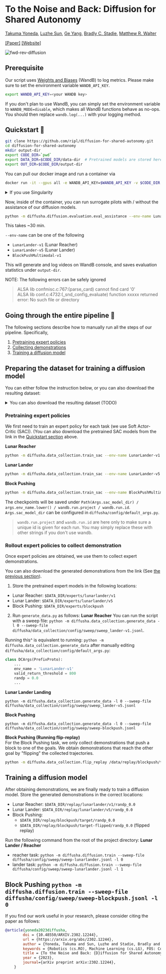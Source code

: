 # To the Noise and Back: Diffusion for Shared Autonomy

[Takuma Yoneda](https://takuma.yoneda.xyz), [Luzhe Sun](https://tllokn.github.io/), [Ge Yang](https://www.episodeyang.com), [Bradly C. Stadie](https://bstadie.github.io), [Matthew R. Walter](https://ttic.edu/walter)

[[Paper]](http://arxiv.org/abs/2302.12244) [[Website]](https://diffusion-for-shared-autonomy.github.io/)

![fwd-rev-diffusion](https://user-images.githubusercontent.com/28857806/228377612-154ff764-28b5-411d-9eed-49eff1942e3b.png)

## Prerequisite
Our script uses [Weights and Biases](https://wandb.ai) (WandB) to log metrics.
Please make sure to set the environment variable `WANDB_API_KEY`.
``` bash
export WANDB_API_KEY=<your WANDB key>
```

If you don't plan to use WandB, you can simply set the environment variable to `WANDB_MODE=disable`, which
makes all WandB functions behave as no-ops. You should then replace `wandb.log(...)` with your logging method.

<a name="quickstart"></a>
## Quickstart 🚀
<!-- Download all the data including our pretrained models (1.3G) -->

``` bash
git clone https://github.com/ripl/diffusion-for-shared-autonomy.git
cd diffusion-for-shared-autonomy
mkdir output-dir
export CODE_DIR=`pwd`
export DATA_DIR=$CODE_DIR/data-dir  # Pretrained models are stored here
export OUT_DIR=$CODE_DIR/output-dir
```

You can pull our docker image and run a container via
``` bash
docker run -it --gpus all -e WANDB_API_KEY=$WANDB_API_KEY -v $CODE_DIR:/code -v $DATA_DIR:/data -v $OUT_DIR:/outdir --workdir /code ripl/diffusion-for-shared-autonomy bash
```
<details>
<summary>If you use Singularity</summary>

```bash
# Pull the image from dockerhub
singularity pull diffusion-for-shared-autonomy.sif docker://ripl/diffusion-for-shared-autonomy:latest
export SINGULARITYENV_WANDB_API_KEY=$WANDB_API_KEY  # Singularity way to pass an envvar into a container
singularity run --nv --containall --writable-tmpfs -B $CODE_DIR:/code -B $DATA_DIR:/data -B $OUT_DIR:/outdir --pwd /code diffusion-for-shared-autonomy.sif bash
```
</details>


Now, inside of the container, you can run surrogate pilots with / without the assistance of our diffusion models.

``` bash
python -m diffusha.diffusion.evaluation.eval_assistance --env-name LunarLander-v1 --out-dir /outdir --save-video
```
This takes ~30 min.

`--env-name` can be one of the following
- `LunarLander-v1` (Lunar Reacher)
- `LunarLander-v5` (Lunar Lander)
- `BlockPushMultimodal-v1`

This will generate and log videos on WandB console, and saves evaluation statistics under `output-dir`.

NOTE: The following errors can be safely ignored
> ALSA lib confmisc.c:767:(parse_card) cannot find card '0'  
> ALSA lib conf.c:4732:(_snd_config_evaluate) function xxxxx returned error: No such file or directory




<!-- ## Running evaluation -->
<!-- Maze2D: takuma-yoneda/diffusha/ulh2ovtj -->
<!-- LunarLander-v1: takuma-yoneda/diffusha/24gbtia4 -->
<!-- LunarLander-v5: takuma-yoneda/diffusha/qa3br4pa -->
<!-- BlockPushMultimodal-v1: takuma-yoneda/diffusha/a6tc22h8 -->

<!-- On slurm, these are at `/share/data/ripl-takuma/projects/diffusion-shared-autonomy/data/ddpm` -->

<!-- The path of a pretrained (diffusion) model should look like `model-root-dir/lunarlander-v1/step_00100000.pt`. -->

<!-- ``` bash -->
<!-- python -m diffusha.diffusion.evaluation.eval_assistance --env-name LunarLander-v1 --model-dir /path/to/model/root/dir --out-dir /path/to/outdir -->
<!-- ``` -->
<!-- This generates a pickle file `Path(args.out_dir) / 'assistance' / args.env_name.lower() / timestamp / 'eval.pt'`. -->
<!-- The pickle file contains a dictionary that has TODO... -->

<!-- This evaluates the expert, noisy expert (random action with some probability), laggy expert (repeats previous action with some probability), and assisted version of each expert. -->


## Going through the entire pipeline 🐢

The following sections describe how to manually run all the steps of our pipeline. Specifically,
1. [Pretraining expert policies](#pretraining-expert-policies)
2. [Collecting demonstrations](#collecting-demonstrations)
3. [Training a diffusion model](#training-diffusion-model)

<a name="preparing-the-dataset"></a>
## Preparing the dataset for training a diffusion model
You can either follow the instruction below, or you can also download the resulting dataset:

<details>
<summary>You can also download the resulting dataset (TODO)</summary>

``` bash
cd diffusion-for-shared-autonomy
wget https://dl.ttic.edu/diffusion-for-shared-autonomy.tar.gz
tar xfvz diffusion-for-shared-autonomy
mv hosted_data/* data-dir/
```

TODO: the directory structure should be fixed
`hosted_data/replay/lunarlander/v5/randp_0.0/randp_0.0/<files>` --> `hosted_data/replay/lunarlander/v5/randp_0.0/<files>`

</details>


<a name="pretraining-expert-policies"></a>
### Pretraining expert policies
We first need to train an expert policy for each task (we use Soft Actor-Critic (SAC)).
(You can also download the pretrained SAC models from the link in the [Quickstart section](#quickstart) above.

**Lunar Reacher**
``` bash
python -m diffusha.data_collection.train_sac --env-name LunarLander-v1 --steps 3000000
```

**Lunar Lander**
``` bash
python -m diffusha.data_collection.train_sac --env-name LunarLander-v5 --steps 3000000
```

**Block Pushing**
``` bash
python -m diffusha.data_collection.train_sac --env-name BlockPushMultimodal-v1 --steps 1000000
```

The checkpoints will be saved under 
`Path(Args.sac_model_dir) / args.env_name.lower() / wandb.run.project / wandb.run.id`.
`Args.sac_model_dir` can be configured in `diffusha/config/default_args.py`.
> `wandb.run.project` and `wandb.run.id` are here only to make sure a unique id is given for each run. You may simply replace these with other strings if you don't use wandb.

<a name="collecting-demonstrations"></a>
### Rollout expert policies to collect demonstration
Once expert policies are obtained, we use them to collect expert demonstrations.


You can also download the generated demonstrations from the link (See [the previous section](#preparing-the-dataset)).

<!--
Originally:
"SAC_V1_MODEL_PATH": "/data/sac-v1/3300000_checkpoint",
"SAC_V5_MODEL_PATH": "/data/sac-v5/3000000_checkpoint",
blockpush: /data/sac/pfrl-BlockPushMultimodal-v1/o6rd3jun/20230128T145045.656374/1000000_finish
-->
1. Store the pretrained expert models in the following locations:
- Lunar Reacher: `$DATA_DIR/experts/lunarlander/v1`
- Lunar Lander: `$DATA_DIR/experts/lunarlander/v5`
- Block Pushing: `$DATA_DIR/experts/blockpush`

2. Run `generate_data.py` as follows:
**Lunar Reacher**
You can run the script with a sweep file:
`python -m diffusha.data_collection.generate_data -l 0 --sweep-file diffusha/data_collection/config/sweep/sweep_lander-v1.jsonl`.

Running this^ is equivalent to running:
`python -m diffusha.data_collection.generate_data`
after manually editing `diffusha/data_collection/config/default_args.py`:
``` python
class DCArgs(PrefixProto):
    ...
    env_name = 'LunarLander-v1'
    valid_return_threshold = 800
    randp = 0.0
    ...
```

**Lunar Lander Landing**
<!-- Run it with a sweep file: -->
`python -m diffusha.data_collection.generate_data -l 0 --sweep-file diffusha/data_collection/config/sweep/sweep_lander-v5.jsonl`

**Block Pushing**
<!-- Run it with a sweep file: -->
`python -m diffusha.data_collection.generate_data -l 0 --sweep-file diffusha/data_collection/config/sweep/sweep-blockpush.jsonl`

**Block Pushing (Running flip-replay)**  
For the Block Pushing task, we only collect demonstrations that push a block to one of the goals.
We obtain demonstrations that reach the other goal by "flipping" the collected trajectories.
```bash
python -m diffusha.data_collection.flip_replay /data/replay/blockpush/target/randp_0.0 /data/replay/blockpush/target-flipped/randp_0.0
```

<a name="training-diffusion-model"></a>
## Training a diffusion model
After obtaining demonstrations, we are finally ready to train a diffusion model.
Store the generated demonstrations in the correct locations:
- Lunar Reacher: `$DATA_DIR/replay/lunarlander/v1/randp_0.0` 
- Lunar Lander: `$DATA_DIR/replay/lunarlander/v5/randp_0.0`
- Block Pushing:
  - `$DATA_DIR/replay/blockpush/target/randp_0.0`
  - `$DATA_DIR/replay/blockpush/target-flipped/randp_0.0` (flipped replay)

Run the following command from the root of the project directory:
**Lunar Lander / Reacher**
- reacher task: `python -m diffusha.diffusion.train --sweep-file diffusha/config/sweep/sweep-lunarlander.jsonl -l 0`
- lander task: `python -m diffusha.diffusion.train --sweep-file diffusha/config/sweep/sweep-lunarlander.jsonl -l 1` 

**Block Pushing**
`python -m diffusha.diffusion.train --sweep-file diffusha/config/sweep/sweep-blockpush.jsonl -l 0
`
---

If you find our work useful in your research, please consider citing the paper as follows:

``` bibtex
@article{yoneda2023diffusha,
        doi = {10.48550/ARXIV.2302.12244},
        url = {https://arxiv.org/abs/2302.12244},
        author = {Yoneda, Takuma and Sun, Luzhe and Stadie, Bradly and Yang, Ge and Walter, Matthew R.},
        keywords = {Robotics (cs.RO), Machine Learning (cs.LG), FOS: Computer and information sciences, FOS: Computer and information sciences},
        title = {To the Noise and Back: {D}iffusion for Shared Autonomy},
        year = {2023},
        journal={arXiv preprint arXiv:2302.12244},
    }
```

